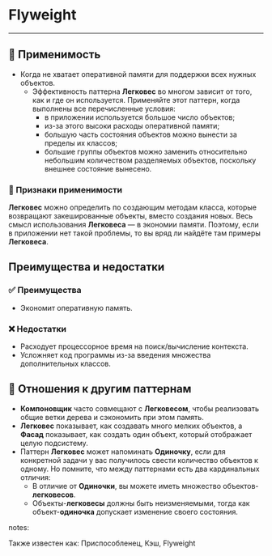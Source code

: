 # Flyweight

---

## 🤔 Применимость

- Когда не хватает оперативной памяти для поддержки всех нужных объектов.
  - Эффективность паттерна **Легковес** во многом зависит от того, как и где он
  используется. Применяйте этот паттерн, когда выполнены все перечисленные
условия:
    - в приложении используется большое число объектов;
    - из-за этого высоки расходы оперативной памяти;
    - большую часть состояния объектов можно вынести за пределы их классов;
    - большие группы объектов можно заменить относительно небольшим количеством
  разделяемых объектов, поскольку внешнее состояние вынесено.

### 🎯 Признаки применимости

**Легковес** можно определить по создающим методам класса, которые возвращают
закешированные объекты, вместо создания новых. Весь смысл использования
**Легковеса** — в экономии памяти. Поэтому, если в приложении нет такой
проблемы, то вы вряд ли найдёте там примеры **Легковеса**.

## Преимущества и недостатки

### ✅ Преимущества

- Экономит оперативную память.

### ❌ Недостатки

- Расходует процессорное время на поиск/вычисление контекста.
- Усложняет код программы из-за введения множества дополнительных классов.

## 🔁 Отношения к другим паттернам

- **Компоновщик** часто совмещают с **Легковесом**, чтобы реализовать общие ветки
дерева и сэкономить при этом память.
- **Легковес** показывает, как создавать много мелких объектов, а **Фасад**
показывает, как создать один объект, который отображает целую подсистему.
- Паттерн **Легковес** может напоминать **Одиночку**, если для конкретной задачи
у вас получилось свести количество объектов к одному. Но помните, что между
паттернами есть два кардинальных отличия:
  - В отличие от **Одиночки**, вы можете иметь множество объектов-**легковесов**.
  - Объекты-**легковесы** должны быть неизменяемыми, тогда как
объект-**одиночка** допускает изменение своего состояния.

notes:

Также известен как: Приспособленец, Кэш, Flyweight
